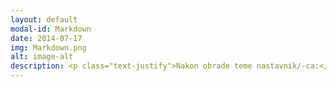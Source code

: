 ```yaml
---
layout: default
modal-id: Markdown
date: 2014-07-17
img: Markdown.png
alt: image-alt
description: <p class="text-justify">Nakon obrade teme nastavnik/-ca:</p><ul><li>je upoznat/-a sa osnovama jezika za označavanje Markdown radi stilskog uređivanja repozitorijuma i onlajn svezaka sa zadacima;</li></ul>
---
```


